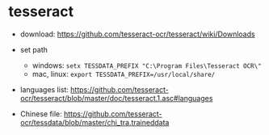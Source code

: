# tesseract

* download: <https://github.com/tesseract-ocr/tesseract/wiki/Downloads>

* set path
    * windows: `setx TESSDATA_PREFIX "C:\Program Files\Tesseract OCR\"`
    * mac, linux: `export TESSDATA_PREFIX=/usr/local/share/`
    
* languages list: <https://github.com/tesseract-ocr/tesseract/blob/master/doc/tesseract.1.asc#languages>

* Chinese file: <https://github.com/tesseract-ocr/tessdata/blob/master/chi_tra.traineddata>
